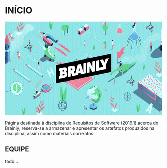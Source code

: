 # INÍCIO

<img src="images/brainly/brainly_home.jpg" alt="drawing" height="300" width="100%"/>

Página destinada à disciplina de Requisitos de Software (2019.1) acerca do Brainly; reserva-se a armazenar e apresentar os artefatos produzidos na disciplina, assim como materiais correlatos.

## EQUIPE

todo...